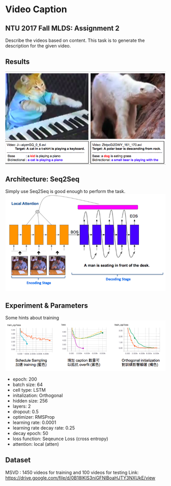 # Video Caption
## NTU 2017 Fall MLDS: Assignment 2

Describe the videos based on content. This task is to generate the description for the given video.

## Results
![Result](figures/example_2.png)

## Architecture: Seq2Seq
Simply use Seq2Seq is good enough to perform the task.  
![Arch](figures/seq2seq.png)


## Experiment & Parameters
Some hints about training  
![exp](figures/params.png)

* epoch: 200
* batch size: 64
* cell type: LSTM
* initalization: Orthogonal
* hidden size: 256
* layers: 2
* dropout: 0.5
* optimizer: RMSProp
* learning rate: 0.0001
* learning rate decay rate: 0.25
* decay epoch: 50
* loss function: Seqeunce Loss (cross entropy)
* attention: local (atten)

## Dataset
MSVD : 1450 videos for training and 100 videos for testing 
Link: https://drive.google.com/file/d/0B18IKlS3niGFNlBoaHJTY3NXUkE/view
